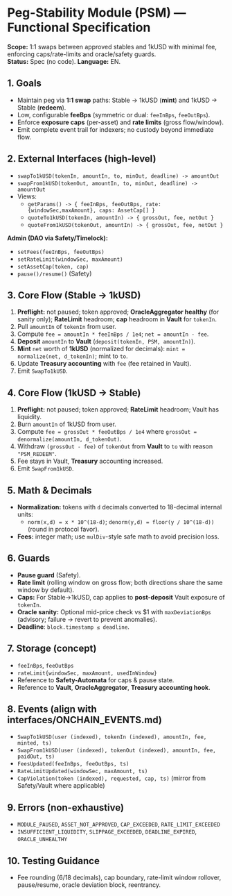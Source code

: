 # Peg-Stability Module (PSM) — Functional Specification
**Scope:** 1:1 swaps between approved stables and 1kUSD with minimal fee, enforcing caps/rate-limits and oracle/safety guards.  
**Status:** Spec (no code). **Language:** EN.

## 1. Goals
- Maintain peg via **1:1 swap** paths: Stable → 1kUSD (**mint**) and 1kUSD → Stable (**redeem**).
- Low, configurable **feeBps** (symmetric or dual: `feeInBps`, `feeOutBps`).
- Enforce **exposure caps** (per-asset) and **rate limits** (gross flow/window).
- Emit complete event trail for indexers; no custody beyond immediate flow.

## 2. External Interfaces (high-level)
- `swapTo1kUSD(tokenIn, amountIn, to, minOut, deadline) -> amountOut`
- `swapFrom1kUSD(tokenOut, amountIn, to, minOut, deadline) -> amountOut`
- Views:
  - `getParams() -> { feeInBps, feeOutBps, rate:{windowSec,maxAmount}, caps: AssetCap[] }`
  - `quoteTo1kUSD(tokenIn, amountIn) -> { grossOut, fee, netOut }`
  - `quoteFrom1kUSD(tokenOut, amountIn) -> { grossOut, fee, netOut }`

**Admin (DAO via Safety/Timelock):**
- `setFees(feeInBps, feeOutBps)`
- `setRateLimit(windowSec, maxAmount)`
- `setAssetCap(token, cap)`
- `pause()/resume()` (Safety)

## 3. Core Flow (Stable → 1kUSD)
1. **Preflight:** not paused; token approved; **OracleAggregator healthy** (for sanity only); **RateLimit** headroom; **cap** headroom in **Vault** for `tokenIn`.
2. Pull `amountIn` of `tokenIn` from user.
3. Compute `fee = amountIn * feeInBps / 1e4`; `net = amountIn - fee`.
4. **Deposit** `amountIn` to **Vault** (`deposit(tokenIn, PSM, amountIn)`).
5. **Mint** `net` worth of **1kUSD** (normalized for decimals): `mint = normalize(net, d_tokenIn)`; mint to `to`.
6. Update **Treasury accounting** with `fee` (fee retained in Vault).
7. Emit `SwapTo1kUSD`.

## 4. Core Flow (1kUSD → Stable)
1. **Preflight:** not paused; token approved; **RateLimit** headroom; Vault has liquidity.
2. Burn `amountIn` of 1kUSD from user.
3. Compute `fee = grossOut * feeOutBps / 1e4` where `grossOut = denormalize(amountIn, d_tokenOut)`.
4. Withdraw `(grossOut - fee)` of `tokenOut` from **Vault** to `to` with reason `"PSM_REDEEM"`.
5. Fee stays in Vault, **Treasury** accounting increased.
6. Emit `SwapFrom1kUSD`.

## 5. Math & Decimals
- **Normalization:** tokens with `d` decimals converted to 18-decimal internal units:
  - `norm(x,d) = x * 10^(18-d)`; `denorm(y,d) = floor(y / 10^(18-d))` (round in protocol favor).
- **Fees:** integer math; use `mulDiv`-style safe math to avoid precision loss.

## 6. Guards
- **Pause guard** (Safety).
- **Rate limit** (rolling window on gross flow; both directions share the same window by default).
- **Caps:** For Stable→1kUSD, cap applies to **post-deposit** Vault exposure of `tokenIn`.
- **Oracle sanity:** Optional mid-price check vs $1 with `maxDeviationBps` (advisory; failure → revert to prevent anomalies).
- **Deadline**: `block.timestamp ≤ deadline`.

## 7. Storage (concept)
- `feeInBps`, `feeOutBps`
- `rateLimit{windowSec, maxAmount, usedInWindow}`
- Reference to **Safety-Automata** for caps & pause state.
- Reference to **Vault**, **OracleAggregator**, **Treasury accounting hook**.

## 8. Events (align with interfaces/ONCHAIN_EVENTS.md)
- `SwapTo1kUSD(user (indexed), tokenIn (indexed), amountIn, fee, minted, ts)`
- `SwapFrom1kUSD(user (indexed), tokenOut (indexed), amountIn, fee, paidOut, ts)`
- `FeesUpdated(feeInBps, feeOutBps, ts)`
- `RateLimitUpdated(windowSec, maxAmount, ts)`
- `CapViolation(token (indexed), requested, cap, ts)` (mirror from Safety/Vault where applicable)

## 9. Errors (non-exhaustive)
- `MODULE_PAUSED`, `ASSET_NOT_APPROVED`, `CAP_EXCEEDED`, `RATE_LIMIT_EXCEEDED`
- `INSUFFICIENT_LIQUIDITY`, `SLIPPAGE_EXCEEDED`, `DEADLINE_EXPIRED`, `ORACLE_UNHEALTHY`

## 10. Testing Guidance
- Fee rounding (6/18 decimals), cap boundary, rate-limit window rollover, pause/resume, oracle deviation block, reentrancy.
